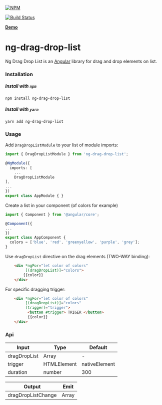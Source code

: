 [![NPM](https://nodei.co/npm/ng-drag-drop-list.png?downloads=true&downloadRank=true&stars=true)](https://www.npmjs.com/package/ng-drag-drop-list/)

[![Build Status](https://travis-ci.org/yairtawil/ng-drag-drop-list.svg?branch=master)](https://travis-ci.org/yairtawil/ng-drag-drop-list)

**[Demo](https://yairtawil.github.io/ng-drag-drop-list/)**

# ng-drag-drop-list

Ng Drag Drop List is an [Angular](https://angular.io/) library for drag and drop elements on list.


### Installation

##### Install with `npm`
```shell
npm install ng-drag-drop-list
```

##### Install with `yarn`
```shell
yarn add ng-drag-drop-list
```

### Usage

Add `DragDropListModule` to your list of module imports:

```typescript
import { DragDropListModule } from 'ng-drag-drop-list';

@NgModule({
  imports: [
    ...
    DragDropListModule
],
...
})
export class AppModule { }

```
Create a list in your component (of colors for example)

```typescript
import { Component } from '@angular/core';

@Component({
...
})
export class AppComponent {
  colors = ['blue', 'red', 'greenyellow', 'purple', 'grey'];
}
```

Use `dragDropList` directive on the drag elements (TWO-WAY binding):

```html
    <div *ngFor="let color of colors" 
         [(dragDropList)]="colors">
        {{color}}
    </div>
```

For specific dragging trigger:

```html
    <div *ngFor="let color of colors" 
         [(dragDropList)]="colors"
         [trigger]="trigger">
          <button #trigger> TRIGER </button>
          {{color}}
    </div>
```
### Api

| Input          | Type                              | Default         |
|------------------|-------------------------------------|--------------|
| dragDropList   |            Array |           -  |
| trigger      |           HTMLElement |   nativeElement         |
| duration       |            number |  300  |

| Output          | Emit                              |
|------------------|-------------------------------------|
| dragDropListChange   |            Array |           

